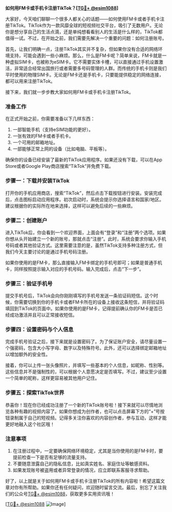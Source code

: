 **如何用FM卡或手机卡注册TikTok？[[TG💪+ @esim1088](https://t.me/s/esim1088)]**

大家好，今天咱们聊聊一个很多人都关心的话题——如何使用FM卡或者手机卡注册TikTok。TikTok作为一款风靡全球的短视频社交平台，吸引了无数用户。无论你是想分享自己的生活点滴，还是单纯想看看别人的生活是什么样的，TikTok都值得一试。不过，在开始之前，我们需要先解决一个重要的问题：如何注册账号。

首先，让我们明确一点，注册TikTok其实并不复杂，但如果你没有合适的网络环境支持，可能会遇到一些小麻烦。那么，什么是FM卡呢？简单来说，FM卡就是一种虚拟SIM卡，也被称为eSIM卡。它不需要实体卡槽，可以直接通过手机设置激活，非常适合经常出国旅行或者需要多号码管理的人群。而传统的手机卡则是我们平时使用的物理SIM卡。无论是FM卡还是手机卡，只要能提供稳定的网络连接，都可以用来注册TikTok。

接下来，我们就一步步教大家如何用FM卡或手机卡注册TikTok。

### **准备工作**
在正式开始之前，你需要准备以下几样东西：
1. 一部智能手机（支持eSIM功能的更好）。
2. 一张有效的FM卡或者手机卡。
3. 一个可用的邮箱地址。
4. 一部能够正常上网的设备（比如电脑、平板等）。

确保你的设备已经安装了最新的TikTok应用程序。如果还没有下载，可以在App Store或者Google Play商店搜索“TikTok”并免费下载。

### **步骤一：下载并安装TikTok**
打开你的手机应用商店，搜索“TikTok”，然后点击下载按钮进行安装。安装完成后，点击图标启动应用程序。初次启动时，系统会提示你选择语言和国家/地区。建议根据你的实际所在地来选择，这样可以避免后续的一些麻烦。

### **步骤二：创建账户**
进入TikTok后，你会看到一个欢迎界面，上面会有“登录”和“注册”两个选项。如果你想从头开始建立一个新的账号，那就点击“注册”。此时，系统会要求你输入手机号码或者其他验证方式。这里需要注意的是，虽然TikTok支持多种注册方式，但我们今天主要讨论的是通过手机号码注册。

如果你使用的是FM卡，那么直接输入FM卡绑定的手机号即可；如果是普通手机卡，同样按照提示输入对应的手机号码。输入完成后，点击“下一步”。

### **步骤三：验证手机号**
提交手机号后，TikTok会向你刚刚填写的手机号发送一条验证码短信。这个时候，你需要切换到你的手机卡或者FM卡所在的设备上接收这条短信，并将验证码填回到TikTok的页面中。如果你使用的是FM卡，记得提前确认你的FM卡是否已经成功激活并且可以正常接收短信。

### **步骤四：设置密码与个人信息**
完成手机号验证之后，接下来就是设置密码了。为了保证账户安全，请尽量设置一个强密码，包含大小写字母、数字以及特殊符号。此外，还可以选择绑定邮箱地址以增加额外的安全性。

接着，你可以上传一张头像照片，并填写一些基本的个人信息，如昵称、性别等。这些信息并不是强制性的，可以根据个人意愿决定是否填写。不过，建议至少设置一个简单的昵称，这样更容易被其他用户记住。

### **步骤五：探索TikTok世界**
恭喜你！现在你已经成功注册了一个新的TikTok账号啦！接下来就可以尽情地浏览各种有趣的视频内容了。如果你想成为创作者，也可以点击屏幕下方的“+”号按钮录制属于自己的短视频。记得多关注你喜欢的内容创作者，参与互动，这样才能更好地融入这个社区哦！

### **注意事项**
1. 在注册过程中，一定要确保网络环境稳定，尤其是当你使用的是FM卡时，要提前检查一下是否有足够的流量支持。
2. 不要随意泄露自己的隐私信息，比如真实姓名、家庭住址等敏感资料。
3. 如果发现账号被盗用或者异常登录的情况，应立即联系客服寻求帮助。

好了，以上就是关于如何用FM卡或手机卡注册TikTok的所有内容啦！希望这篇文章对你有所帮助。如果你还有任何疑问，欢迎随时留言交流。最后，别忘了关注我们的公众号[TG💪+ @esim1088](https://t.me/s/esim1088)，获取更多实用资讯哦！

[[TG💪+ @esim1088](https://t.me/s/esim1088) ![Image](https://i.postimg.cc/4NQfJmqS/Snipaste-2025-05-13-00-14-12.png)]